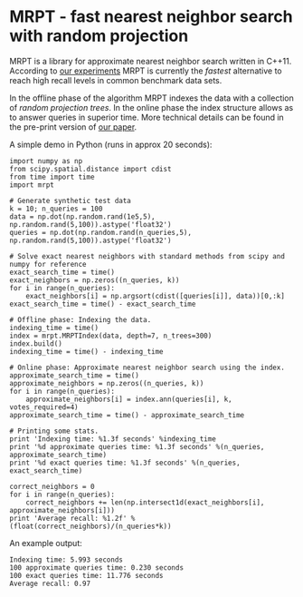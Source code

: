 # MRPT - fast nearest neighbor search with random projection

MRPT is a library for approximate nearest neighbor search written in C++11. According to [our experiments](https://github.com/ejaasaari/mrpt-comparison/) MRPT is currently the *fastest* alternative to reach high recall levels in common benchmark data sets.

In the offline phase of the algorithm MRPT indexes the data with a collection of *random projection trees*. In the online phase the index structure allows as to answer queries in superior time. More technical details can be found in the pre-print version of [our paper](https://arxiv.org/pdf/1509.06957.pdf).

A simple demo in Python (runs in approx 20 seconds): 
~~~~
import numpy as np
from scipy.spatial.distance import cdist
from time import time
import mrpt

# Generate synthetic test data
k = 10; n_queries = 100
data = np.dot(np.random.rand(1e5,5), np.random.rand(5,100)).astype('float32')
queries = np.dot(np.random.rand(n_queries,5), np.random.rand(5,100)).astype('float32')

# Solve exact nearest neighbors with standard methods from scipy and numpy for reference
exact_search_time = time()
exact_neighbors = np.zeros((n_queries, k))
for i in range(n_queries):
    exact_neighbors[i] = np.argsort(cdist([queries[i]], data))[0,:k]
exact_search_time = time() - exact_search_time
    
# Offline phase: Indexing the data.
indexing_time = time()
index = mrpt.MRPTIndex(data, depth=7, n_trees=300)
index.build()
indexing_time = time() - indexing_time
    
# Online phase: Approximate nearest neighbor search using the index.
approximate_search_time = time()
approximate_neighbors = np.zeros((n_queries, k))
for i in range(n_queries):
    approximate_neighbors[i] = index.ann(queries[i], k, votes_required=4)
approximate_search_time = time() - approximate_search_time
        
# Printing some stats.
print 'Indexing time: %1.3f seconds' %indexing_time
print '%d approximate queries time: %1.3f seconds' %(n_queries, approximate_search_time)
print '%d exact queries time: %1.3f seconds' %(n_queries, exact_search_time)
        
correct_neighbors = 0
for i in range(n_queries):
    correct_neighbors += len(np.intersect1d(exact_neighbors[i], approximate_neighbors[i]))
print 'Average recall: %1.2f' %(float(correct_neighbors)/(n_queries*k))
~~~~
            
An example output:
~~~~
Indexing time: 5.993 seconds
100 approximate queries time: 0.230 seconds
100 exact queries time: 11.776 seconds
Average recall: 0.97
~~~~
